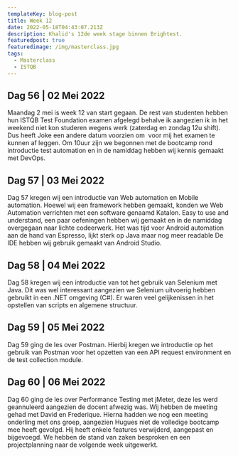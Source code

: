 ```yaml
---
templateKey: blog-post
title: Week 12
date: 2022-05-18T04:43:07.213Z
description: Khalid's 12de week stage binnen Brightest.
featuredpost: true
featuredimage: /img/masterclass.jpg
tags:
  - Masterclass
  - ISTQB
---
```

## Dag 56 | 02 Mei 2022

Maandag 2 mei is week 12 van start gegaan. De rest van studenten hebben hun ISTQB Test Foundation examen afgelegd behalve ik aangezien ik in het weekend niet kon studeren wegens werk (zaterdag en zondag 12u shift). Dus heeft Joke een andere datum voorzien om  voor mij het examen te kunnen af leggen. Om 10uur zijn we begonnen met de bootcamp rond introductie test automation en in de namiddag hebben wij kennis gemaakt met DevOps.

## Dag 57 | 03 Mei 2022

Dag 57 kregen wij een introductie van Web automation en Mobile automation. Hoewel wij een framework hebben gemaakt, konden we Web Automation verrichten met een software genaamd Katalon. Easy to use and understand, een paar oefeningen hebben wij gemaakt en in de namiddag overgegaan naar lichte codeerwerk. Het was tijd voor Android automation aan de hand van Espresso, lijkt sterk op Java maar nog meer readable De IDE hebben wij gebruik gemaakt van Android Studio.

## Dag 58 | 04 Mei 2022

Dag 58 kregen wij een introductie van tot het gebruik van Selenium met Java. Dit was wel interessant aangezien we Selenium uitvoerig hebben gebruikt in een .NET omgeving (C#). Er waren veel gelijkenissen in het opstellen van scripts en algemene structuur. 

## Dag 59 | 05 Mei 2022

Dag 59 ging de les over Postman. Hierbij kregen we introductie op het gebruik van Postman voor het opzetten van een API request environment en de test collection module. 

## Dag 60 | 06 Mei 2022

Dag 60 ging de les over Performance Testing met jMeter, deze les werd geannuleerd aangezien de docent afwezig was. Wij hebben de meeting gehad met David en Frederique. Hierna hadden we nog een meeting onderling met ons groep, aangezien Hugues niet de volledige bootcamp mee heeft gevolgd. Hij heeft enkele features verwijderd, aangepast en bijgevoegd. We hebben de stand van zaken besproken en een projectplanning naar de volgende week uitgewerkt.